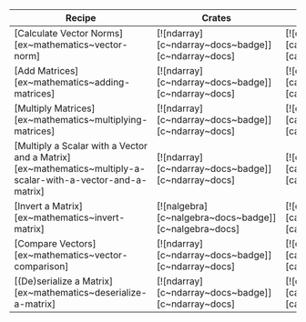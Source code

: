 | Recipe | Crates | Categories |
|--------|--------|------------|
| [Calculate Vector Norms][ex~mathematics~vector-norm] | [![ndarray][c~ndarray~docs~badge]][c~ndarray~docs] | [![cat~science][cat~science~badge]][cat~science] |
| [Add Matrices][ex~mathematics~adding-matrices] | [![ndarray][c~ndarray~docs~badge]][c~ndarray~docs] | [![cat~mathematics][cat~mathematics~badge]][cat~mathematics] |
| [Multiply Matrices][ex~mathematics~multiplying-matrices] | [![ndarray][c~ndarray~docs~badge]][c~ndarray~docs] | [![cat~mathematics][cat~mathematics~badge]][cat~mathematics] |
| [Multiply a Scalar with a Vector and a Matrix][ex~mathematics~multiply-a-scalar-with-a-vector-and-a-matrix] | [![ndarray][c~ndarray~docs~badge]][c~ndarray~docs] | [![cat~science][cat~science~badge]][cat~science] |
| [Invert a Matrix][ex~mathematics~invert-matrix] | [![nalgebra][c~nalgebra~docs~badge]][c~nalgebra~docs] | [![cat~science][cat~science~badge]][cat~science] |
| [Compare Vectors][ex~mathematics~vector-comparison] | [![ndarray][c~ndarray~docs~badge]][c~ndarray~docs] | [![cat~mathematics][cat~mathematics~badge]][cat~mathematics] |
| [(De)serialize a Matrix][ex~mathematics~deserialize-a-matrix] | [![ndarray][c~ndarray~docs~badge]][c~ndarray~docs] | [![cat~mathematics][cat~mathematics~badge]][cat~mathematics] |
